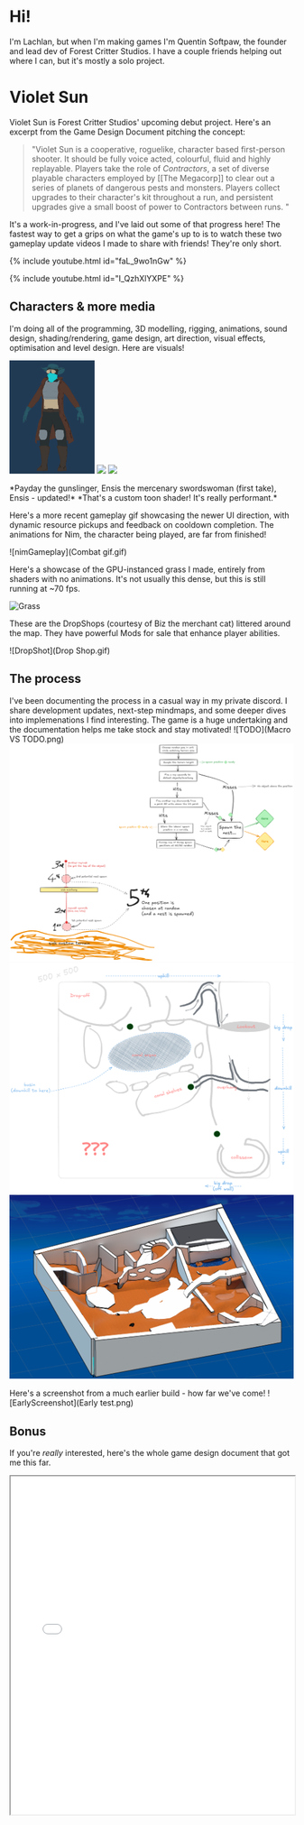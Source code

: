 # Hi!

I'm Lachlan, but when I'm making games I'm Quentin Softpaw, the founder and lead dev of Forest Critter Studios. I have a couple friends helping out where I can, but it's mostly a solo project. 

# Violet Sun

Violet Sun is Forest Critter Studios' upcoming debut project. Here's an excerpt from the Game Design Document pitching the concept:

> "Violet Sun is a cooperative, roguelike, character based first-person shooter. It should be fully voice acted, colourful, fluid and highly replayable.
> Players take the role of *Contractors*, a set of diverse playable characters employed by [[The Megacorp]] to clear out a series of planets of dangerous pests and monsters. 
> Players collect upgrades to their character's kit throughout a run, and persistent upgrades give a small boost of power to Contractors between runs. "

It's a work-in-progress, and I've laid out some of that progress here! The fastest way to get a grips on what the game's up to is to watch these two gameplay update videos I made to share with friends! They're only short.

{% include youtube.html id="faL_9wo1nGw" %}

{% include youtube.html id="I_QzhXlYXPE" %}

## Characters & more media
I'm doing all of the programming, 3D modelling, rigging, animations, sound design, shading/rendering, game design, art direction, visual effects, optimisation and level design. Here are visuals!

<p>
  <img src="Payday - Turntable.gif" width="30%" />
  <img src="Ensis Take 1 - Turntable.gif" width="30%" />
  <img src="Ensis Take 2 - Turntable.gif" width="30%" />
</p>
*Payday the gunslinger, Ensis the mercenary swordswoman (first take), Ensis - updated!*
*That's a custom toon shader! It's really performant.*

Here's a more recent gameplay gif showcasing the newer UI direction, with dynamic resource pickups and feedback on cooldown completion. The animations for Nim, the character being played, are far from finished!

![nimGameplay](Combat gif.gif)

Here's a showcase of the GPU-instanced grass I made, entirely from shaders with no animations. It's not usually this dense, but this is still running at ~70 fps.

![Grass](Grass.gif)


These are the DropShops (courtesy of Biz the merchant cat) littered around the map. They have powerful Mods for sale that enhance player abilities.

![DropShot](Drop Shop.gif)

## The process
I've been documenting the process in a casual way in my private discord. I share development updates, next-step mindmaps, and some deeper dives into implemenations I find interesting. The game is a huge undertaking and the documentation helps me take stock and stay motivated!
![TODO](Macro VS TODO.png)
![NestSpawning](Nest_Spawning_logic.png)
![Map_draft](Canyon_Map_2.png)
![Map3D](Map_Blockout.png)

Here's a screenshot from a much earlier build - how far we've come!
![EarlyScreenshot](Early test.png)


## Bonus
If you're *really* interested, here's the whole game design document that got me this far.

<iframe src="01 - Game Design Document.pdf" width="100%" height="600px">
  This browser does not support PDFs. Please download the PDF to view it:
  <a href="01 - Game Design Document.pdf">Download PDF</a>
</iframe>
